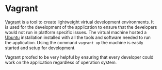 # Vagrant

[Vagrant](https://www.vagrantup.com/) is a tool to create lightweight virtual development environments. It is used for the development of the application to ensure that the developers would not run in platform specific issues. The virtual machine hosted a [Ubuntu](http://www.ubuntu.com/) installation installed with all the tools and software needed to run the application. Using the command `vagrant up` the machine is easily started and setup for development.

Vagrant proofed to be very helpful by ensuring that every developer could work on the application regardless of operation system.